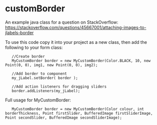 # customBorder
An example java class for a question on StackOverflow: https://stackoverflow.com/questions/45667001/attaching-images-to-jlabels-border

To use this code copy it into your project as a new class, then add the following to your form class:

```
   //Create border
   MyCustomBorder border = new MyCustomBorder(Color.BLACK, 10, new Point(0, 0), img1, new Point(0, 0), img2);

   //Add border to component
   my_jLabel.setBorder( border );

   //Add action listeners for dragging sliders
   border.addListeners(my_jLabel);
```

Full usage for MyCustomBorder:

```
   MyCustomBorder border = new MyCustomBorder(Color colour, int borderThickness, Point firstSlider, BufferedImage firstSliderImage, Point secondSlider, BufferedImage secondSliderImage);
```
